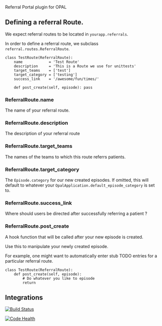 Referral Portal plugin for OPAL

## Defining a referral Route.

We expect referral routes to be located in `yourapp.referrals`.

In order to define a referral route, we subclass `referral.routes.ReferralRoute`.

    class TestRoute(ReferralRoute):
        name            = 'Test Route'
        description     = 'This is a Route we use for unittests'
        target_teams    = ['test']
        target_category = ['testing']
        success_link    = '/awesome/fun/times/'

        def post_create(self, episode): pass

### ReferralRoute.name

The name of your referral route.

### ReferralRoute.description

The description of your referral route

### ReferralRoute.target_teams

The names of the teams to which this route referrs patients.

### ReferralRoute.target_category

The `Episode.category` for our new created episodes. If omitted, this will default to
whatever your `OpalApplication.default_episode_category` is set to.

### ReferralRoute.success_link

Where should users be directed after successfully referring a patient ? 

### ReferralRoute.post_create

A hook function that will be called after your new episode is created.

Use this to manipulate your newly created episode.

For example, one might want to automatically enter stub TODO entries for a particular
referral route.

    class TestRoute(ReferralRoute):
        def post_create(self, episode):
            # Do whatever you like to episode
            return

## Integrations 

[![Build
Status](https://travis-ci.org/openhealthcare/opal-referral.png?branch=master)](https://travis-ci.org/openhealthcare/elcid)

[![Code Health](https://landscape.io/github/openhealthcare/opal-referral/master/landscape.svg?style=flat)](https://landscape.io/github/openhealthcare/opal-referral/master)

